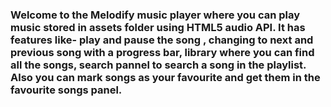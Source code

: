 ### Welcome to the Melodify music player where you can play music stored in assets folder using HTML5 audio API. It has features like- play and pause the song , changing to next and previous song with a progress bar, library where you can find all the songs, search pannel to search a song in the playlist. Also you can mark songs as your favourite and get them in the favourite songs panel.